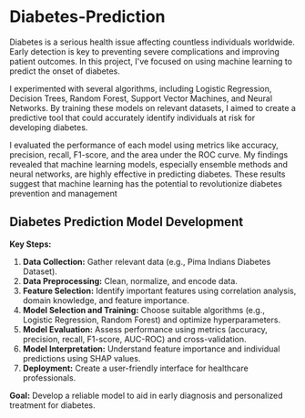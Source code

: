 # Diabetes-Prediction
Diabetes is a serious health issue affecting countless individuals worldwide. Early detection is key to preventing severe complications and improving patient outcomes. In this project, I've focused on using machine learning to predict the onset of diabetes.

I experimented with several algorithms, including Logistic Regression, Decision Trees, Random Forest, Support Vector Machines, and Neural Networks. By training these models on relevant datasets, I aimed to create a predictive tool that could accurately identify individuals at risk for developing diabetes.

I evaluated the performance of each model using metrics like accuracy, precision, recall, F1-score, and the area under the ROC curve. My findings revealed that machine learning models, especially ensemble methods and neural networks, are highly effective in predicting diabetes. These results suggest that machine learning has the potential to revolutionize diabetes prevention and management

## Diabetes Prediction Model Development

**Key Steps:**

1. **Data Collection:** Gather relevant data (e.g., Pima Indians Diabetes Dataset).
2. **Data Preprocessing:** Clean, normalize, and encode data.
3. **Feature Selection:** Identify important features using correlation analysis, domain knowledge, and feature importance.
4. **Model Selection and Training:** Choose suitable algorithms (e.g., Logistic Regression, Random Forest) and optimize hyperparameters.
5. **Model Evaluation:** Assess performance using metrics (accuracy, precision, recall, F1-score, AUC-ROC) and cross-validation.
6. **Model Interpretation:** Understand feature importance and individual predictions using SHAP values.
7. **Deployment:** Create a user-friendly interface for healthcare professionals.

**Goal:** Develop a reliable model to aid in early diagnosis and personalized treatment for diabetes.

